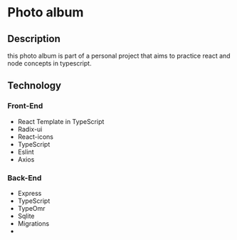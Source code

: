 # Photo album

## Description

this photo album is part of a personal project that aims to practice react and node concepts in typescript.

## Technology

### Front-End

- React Template in TypeScript
- Radix-ui
- React-icons
- TypeScript
- Eslint
- Axios

### Back-End

- Express
- TypeScript
- TypeOmr
- Sqlite
- Migrations
- 
